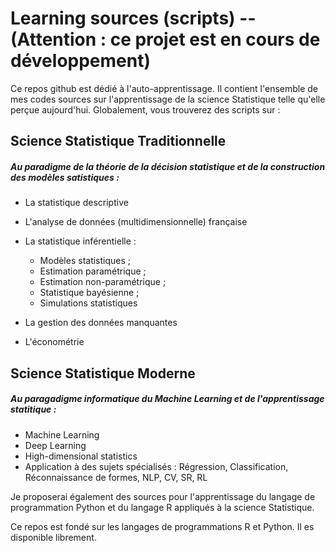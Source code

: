 # Learning sources (scripts) -- (Attention : ce projet est en cours de développement)
Ce repos github est dédié à l'auto-apprentissage. Il contient l'ensemble de mes codes sources sur l'apprentissage de la science Statistique telle qu'elle perçue aujourd'hui. Globalement, vous trouverez des scripts sur :

## Science Statistique Traditionnelle 
##### Au paradigme de la théorie de la décision statistique et de la construction des modèles satistiques :

* La statistique descriptive
* L'analyse de données (multidimensionnelle) française
* La statistique inférentielle : 
     
     - Modèles statistiques ;
     - Estimation paramétrique ;  
     - Estimation non-paramétrique ; 
     - Statistique bayésienne ; 
     - Simulations statistiques
     
* La gestion des données manquantes
* L'économétrie

## Science Statistique Moderne 
##### Au paragadigme informatique du Machine Learning et de l'apprentissage statitique :

* Machine Learning
* Deep Learning
* High-dimensional statistics
* Application à des sujets spécialisés : Régression, Classification, Réconnaissance de formes, NLP, CV, SR, RL

Je proposerai également des sources pour l'apprentissage du langage de programmation Python et du langage R appliqués à la science Statistique.

Ce repos est fondé sur les langages de programmations R et Python. Il es disponible librement.
